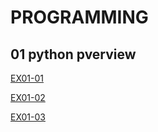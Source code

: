 # PROGRAMMING 
## 01 python pverview

[EX01-01 ](EX01_01_加法器.ipynb)

[EX01-02 ](EX01_02_BMI_計算.ipynb)

[EX01-03 ]()

